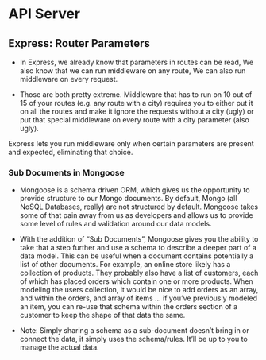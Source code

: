 # API Server

## Express: Router Parameters

- In Express, we already know that parameters in routes can be read, We also know that we can run middleware on any route, We can also run middleware on every request.

- Those are both pretty extreme. Middleware that has to run on 10 out of 15 of your routes (e.g. any route with a city) requires you to either put it on all the routes and make it ignore the requests without a city (ugly) or put that special middleware on every route with a city parameter (also ugly).

Express lets you run middleware only when certain parameters are present and expected, eliminating that choice.

### Sub Documents in Mongoose
- Mongoose is a schema driven ORM, which gives us the opportunity to provide structure to our Mongo documents. By default, Mongo (all NoSQL Databases, really) are not structured by default. Mongoose takes some of that pain away from us as developers and allows us to provide some level of rules and validation around our data models.

- With the addition of “Sub Documents”, Mongoose gives you the ability to take that a step further and use a schema to describe a deeper part of a data model. This can be useful when a document contains potentially a list of other documents. For example, an online store likely has a collection of products. They probably also have a list of customers, each of which has placed orders which contain one or more products. When modeling the users collection, it would be nice to add orders as an array, and within the orders, and array of items … if you’ve previously modeled an item, you can re-use that schema within the orders section of a customer to keep the shape of that data the same.

- Note: Simply sharing a schema as a sub-document doesn’t bring in or connect the data, it simply uses the schema/rules. It’ll be up to you to manage the actual data.

